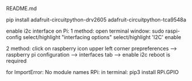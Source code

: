 README.md

pip install adafruit-circuitpython-drv2605 adafruit-circuitpython-tca9548a

enable i2c interface on Pi:
1 method:
open terminal window: sudo raspi-config
select/highlight "interfacing options"
select/highlight 'I2C'
enable 

2 method:
click on raspberry icon upper left corner
prepreferences --> raspberry pi configuration --> interfaces tab --> enable i2c 
reboot is required 

for ImportError: No module names RPi:
in terminal: pip3 install RPi.GPIO
